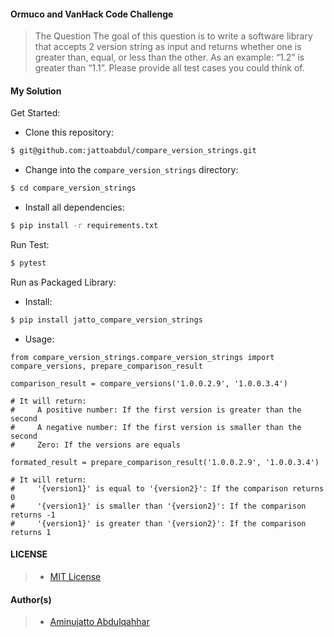 #### Ormuco and VanHack Code Challenge

> The Question
> The goal of this question is to write a software library that accepts 2 version string as input and returns whether one is greater than, equal, or less than the other. As an example: “1.2” is greater than “1.1”. Please provide all test cases you could think of.

#### My Solution

Get Started:

- Clone this repository:
```sh
$ git@github.com:jattoabdul/compare_version_strings.git
```
- Change into the `compare_version_strings` directory:
```sh
$ cd compare_version_strings
```
- Install all dependencies:
```sh
$ pip install -r requirements.txt
```
Run Test:
```sh
$ pytest
```

Run as Packaged Library:
- Install:
```sh
$ pip install jatto_compare_version_strings
```

- Usage:

````
from compare_version_strings.compare_version_strings import compare_versions, prepare_comparison_result

comparison_result = compare_versions('1.0.0.2.9', '1.0.0.3.4')

# It will return:
#     A positive number: If the first version is greater than the second  
#     A negative number: If the first version is smaller than the second
#     Zero: If the versions are equals

formated_result = prepare_comparison_result('1.0.0.2.9', '1.0.0.3.4')

# It will return:
#     '{version1}' is equal to '{version2}': If the comparison returns 0
#     '{version1}' is smaller than '{version2}': If the comparison returns -1
#     '{version1}' is greater than '{version2}': If the comparison returns 1
````

#### LICENSE

>- [MIT License](https://github.com/jattoabdul/andela-bootcamp-postit/blob/master/LICENSE)

#### Author(s)
>- [Aminujatto Abdulqahhar](https://github.com/jattoabdul)
